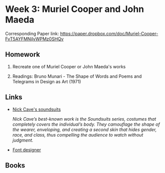 # Week 3: Muriel Cooper and John Maeda

Corresponding Paper link: https://paper.dropbox.com/doc/Muriel-Cooper-FvT5AYFMNjIvWPMz0SHQv

## Homework

1. Recreate one of Muriel Cooper or John Maeda's works

2. Readings: Bruno Munari - The Shape of Words and Poems and Telegrams in Design as Art (1971)

## Links

- [Nick Cave's soundsuits](https://publicdelivery.org/nick-cave-soundsuits/)

  _Nick Cave’s best-known work is the Soundsuits series, costumes that completely covers the individual’s body. They camouflage the shape of the wearer, enveloping, and creating a second skin that hides gender, race, and class, thus compelling the audience to watch without judgment._

- [Font designer](https://www.glyphrstudio.com/)

## Books

